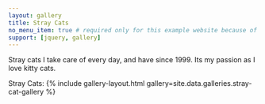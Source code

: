 ```yaml
---
layout: gallery
title: Stray Cats
no_menu_item: true # required only for this example website because of menu construction
support: [jquery, gallery]
---
```


Stray cats I take care of every day, and have since 1999.
Its my passion as I love kitty cats.

Stray Cats:
{% include gallery-layout.html gallery=site.data.galleries.stray-cat-gallery %}